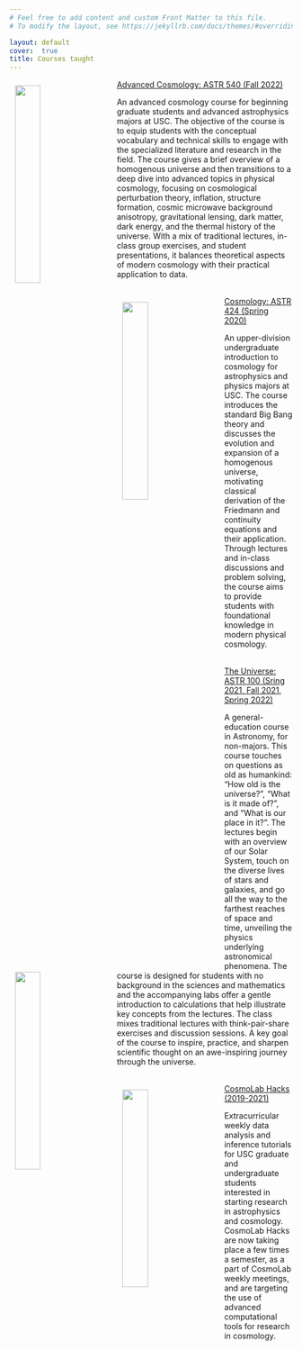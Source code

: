 ```yaml
---
# Feel free to add content and custom Front Matter to this file.
# To modify the layout, see https://jekyllrb.com/docs/themes/#overriding-theme-defaults

layout: default
cover:  true
title: Courses taught
---
```


<img style="float: left; padding: 10px 30px 10px 10px;" src="{{veragluscevic.github.io}}/assets/img/Astro.png" width="30%"/> 
<a href="https://classes.usc.edu/term-20223/classes/astr/">Advanced Cosmology: ASTR 540 (Fall 2022)</a>
  
An advanced cosmology course for beginning graduate students and advanced astrophysics majors at USC. The objective of the course is to equip students with the conceptual vocabulary and technical skills to engage with the specialized literature and research in the field. The course gives a brief overview of a homogenous universe and then transitions to a deep dive into advanced topics in physical cosmology, focusing on cosmological perturbation theory, inflation, structure formation, cosmic microwave background anisotropy, gravitational lensing, dark matter, dark energy, and
the thermal history of the universe. With a mix of traditional lectures, in-class group exercises, and student presentations, it balances theoretical aspects of modern cosmology with their practical application to data. 
<br>
<br>

<img style="float: left; padding: 10px 30px 10px 10px;" src="{{veragluscevic.github.io}}/assets/img/Galaxy.png" width="30%"/> 
<a href="https://classes.usc.edu/term-20201/classes/astr/">Cosmology: ASTR 424 (Spring 2020)</a>
  
An upper-division undergraduate introduction to cosmology for astrophysics and physics majors at USC. The course introduces the standard Big Bang theory and discusses the evolution and expansion of a homogenous universe, motivating classical derivation of the Friedmann and continuity equations and their application. Through lectures and in-class discussions and problem solving, the course aims to provide students with foundational knowledge in modern physical cosmology.
<br>
<br>

<img style="float: left; padding: 10px 30px 10px 10px;" src="{{veragluscevic.github.io}}/assets/img/sphere.jpg" width="30%"/> 
<a href="https://classes.usc.edu/term-20221/classes/astr/">The Universe: ASTR 100 (Sring 2021, Fall 2021, Spring 2022)</a>
  
A general-education course in Astronomy, for non-majors. This course touches on questions as old as humankind: “How old is the universe?”, “What is it made of?”, and “What is our place in it?”. The lectures begin with an overview of our Solar System, touch on the diverse lives of stars and galaxies, and go all the way to the farthest reaches of space and time, unveiling the physics underlying astronomical phenomena. The course is designed for students with no background in the sciences and mathematics and the accompanying labs offer a gentle introduction to calculations that help illustrate key concepts from the lectures. The class mixes traditional lectures with think-pair-share exercises and discussion sessions. A key goal of the course to inspire, practice, and sharpen scientific thought on an awe-inspiring journey through the universe.
<br>
<br>

<img style="float: left; padding: 10px 30px 10px 10px;" src="{{veragluscevic.github.io}}/assets/img/hack.jpg" width="30%"/> 
<a href="https://github.com/usc-cosmolab/hackspace">CosmoLab Hacks (2019-2021)</a>

Extracurricular weekly data analysis and inference tutorials for USC graduate and undergraduate students interested in starting research in astrophysics and cosmology. CosmoLab Hacks are now taking place a few times a semester, as a part of CosmoLab weekly meetings, and are targeting the use of advanced computational tools for research in cosmology.



